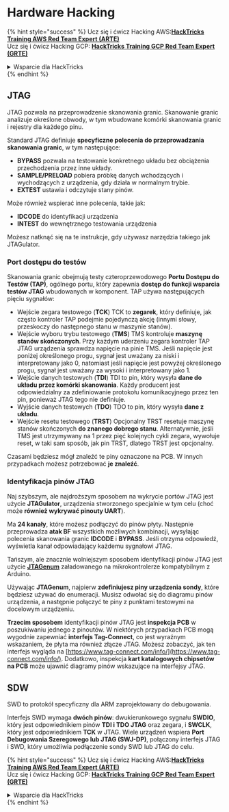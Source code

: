 # Hardware Hacking

{% hint style="success" %}
Ucz się i ćwicz Hacking AWS:<img src="/.gitbook/assets/arte.png" alt="" data-size="line">[**HackTricks Training AWS Red Team Expert (ARTE)**](https://training.hacktricks.xyz/courses/arte)<img src="/.gitbook/assets/arte.png" alt="" data-size="line">\
Ucz się i ćwicz Hacking GCP: <img src="/.gitbook/assets/grte.png" alt="" data-size="line">[**HackTricks Training GCP Red Team Expert (GRTE)**<img src="/.gitbook/assets/grte.png" alt="" data-size="line">](https://training.hacktricks.xyz/courses/grte)

<details>

<summary>Wsparcie dla HackTricks</summary>

* Sprawdź [**plany subskrypcyjne**](https://github.com/sponsors/carlospolop)!
* **Dołącz do** 💬 [**grupy Discord**](https://discord.gg/hRep4RUj7f) lub [**grupy telegram**](https://t.me/peass) lub **śledź** nas na **Twitterze** 🐦 [**@hacktricks\_live**](https://twitter.com/hacktricks\_live)**.**
* **Podziel się trikami hackingowymi, przesyłając PR-y do** [**HackTricks**](https://github.com/carlospolop/hacktricks) i [**HackTricks Cloud**](https://github.com/carlospolop/hacktricks-cloud) repozytoriów github.

</details>
{% endhint %}

## JTAG

JTAG pozwala na przeprowadzenie skanowania granic. Skanowanie granic analizuje określone obwody, w tym wbudowane komórki skanowania granic i rejestry dla każdego pinu.

Standard JTAG definiuje **specyficzne polecenia do przeprowadzania skanowania granic**, w tym następujące:

* **BYPASS** pozwala na testowanie konkretnego układu bez obciążenia przechodzenia przez inne układy.
* **SAMPLE/PRELOAD** pobiera próbkę danych wchodzących i wychodzących z urządzenia, gdy działa w normalnym trybie.
* **EXTEST** ustawia i odczytuje stany pinów.

Może również wspierać inne polecenia, takie jak:

* **IDCODE** do identyfikacji urządzenia
* **INTEST** do wewnętrznego testowania urządzenia

Możesz natknąć się na te instrukcje, gdy używasz narzędzia takiego jak JTAGulator.

### Port dostępu do testów

Skanowania granic obejmują testy czteroprzewodowego **Portu Dostępu do Testów (TAP)**, ogólnego portu, który zapewnia **dostęp do funkcji wsparcia testów JTAG** wbudowanych w komponent. TAP używa następujących pięciu sygnałów:

* Wejście zegara testowego (**TCK**) TCK to **zegarek**, który definiuje, jak często kontroler TAP podejmie pojedynczą akcję (innymi słowy, przeskoczy do następnego stanu w maszynie stanów).
* Wejście wyboru trybu testowego (**TMS**) TMS kontroluje **maszynę stanów skończonych**. Przy każdym uderzeniu zegara kontroler TAP JTAG urządzenia sprawdza napięcie na pinie TMS. Jeśli napięcie jest poniżej określonego progu, sygnał jest uważany za niski i interpretowany jako 0, natomiast jeśli napięcie jest powyżej określonego progu, sygnał jest uważany za wysoki i interpretowany jako 1.
* Wejście danych testowych (**TDI**) TDI to pin, który wysyła **dane do układu przez komórki skanowania**. Każdy producent jest odpowiedzialny za zdefiniowanie protokołu komunikacyjnego przez ten pin, ponieważ JTAG tego nie definiuje.
* Wyjście danych testowych (**TDO**) TDO to pin, który wysyła **dane z układu**.
* Wejście resetu testowego (**TRST**) Opcjonalny TRST resetuje maszynę stanów skończonych **do znanego dobrego stanu**. Alternatywnie, jeśli TMS jest utrzymywany na 1 przez pięć kolejnych cykli zegara, wywołuje reset, w taki sam sposób, jak pin TRST, dlatego TRST jest opcjonalny.

Czasami będziesz mógł znaleźć te piny oznaczone na PCB. W innych przypadkach możesz potrzebować **je znaleźć**.

### Identyfikacja pinów JTAG

Naj szybszym, ale najdroższym sposobem na wykrycie portów JTAG jest użycie **JTAGulator**, urządzenia stworzonego specjalnie w tym celu (choć może **również wykrywać pinouty UART**).

Ma **24 kanały**, które możesz podłączyć do pinów płyty. Następnie przeprowadza **atak BF** wszystkich możliwych kombinacji, wysyłając polecenia skanowania granic **IDCODE** i **BYPASS**. Jeśli otrzyma odpowiedź, wyświetla kanał odpowiadający każdemu sygnałowi JTAG.

Tańszym, ale znacznie wolniejszym sposobem identyfikacji pinów JTAG jest użycie [**JTAGenum**](https://github.com/cyphunk/JTAGenum/) załadowanego na mikrokontrolerze kompatybilnym z Arduino.

Używając **JTAGenum**, najpierw **zdefiniujesz piny urządzenia sondy**, które będziesz używać do enumeracji. Musisz odwołać się do diagramu pinów urządzenia, a następnie połączyć te piny z punktami testowymi na docelowym urządzeniu.

**Trzecim sposobem** identyfikacji pinów JTAG jest **inspekcja PCB** w poszukiwaniu jednego z pinoutów. W niektórych przypadkach PCB mogą wygodnie zapewniać **interfejs Tag-Connect**, co jest wyraźnym wskazaniem, że płyta ma również złącze JTAG. Możesz zobaczyć, jak ten interfejs wygląda na [https://www.tag-connect.com/info/](https://www.tag-connect.com/info/). Dodatkowo, inspekcja **kart katalogowych chipsetów na PCB** może ujawnić diagramy pinów wskazujące na interfejsy JTAG.

## SDW

SWD to protokół specyficzny dla ARM zaprojektowany do debugowania.

Interfejs SWD wymaga **dwóch pinów**: dwukierunkowego sygnału **SWDIO**, który jest odpowiednikiem pinów **TDI i TDO JTAG** oraz zegara, i **SWCLK**, który jest odpowiednikiem **TCK** w JTAG. Wiele urządzeń wspiera **Port Debugowania Szeregowego lub JTAG (SWJ-DP)**, połączony interfejs JTAG i SWD, który umożliwia podłączenie sondy SWD lub JTAG do celu.

{% hint style="success" %}
Ucz się i ćwicz Hacking AWS:<img src="/.gitbook/assets/arte.png" alt="" data-size="line">[**HackTricks Training AWS Red Team Expert (ARTE)**](https://training.hacktricks.xyz/courses/arte)<img src="/.gitbook/assets/arte.png" alt="" data-size="line">\
Ucz się i ćwicz Hacking GCP: <img src="/.gitbook/assets/grte.png" alt="" data-size="line">[**HackTricks Training GCP Red Team Expert (GRTE)**<img src="/.gitbook/assets/grte.png" alt="" data-size="line">](https://training.hacktricks.xyz/courses/grte)

<details>

<summary>Wsparcie dla HackTricks</summary>

* Sprawdź [**plany subskrypcyjne**](https://github.com/sponsors/carlospolop)!
* **Dołącz do** 💬 [**grupy Discord**](https://discord.gg/hRep4RUj7f) lub [**grupy telegram**](https://t.me/peass) lub **śledź** nas na **Twitterze** 🐦 [**@hacktricks\_live**](https://twitter.com/hacktricks\_live)**.**
* **Podziel się trikami hackingowymi, przesyłając PR-y do** [**HackTricks**](https://github.com/carlospolop/hacktricks) i [**HackTricks Cloud**](https://github.com/carlospolop/hacktricks-cloud) repozytoriów github.

</details>
{% endhint %}
